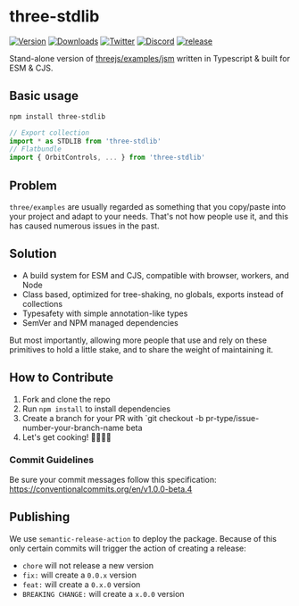 # three-stdlib

[![Version](https://img.shields.io/npm/v/three-stdlib?style=flat&colorA=000000&colorB=000000)](https://npmjs.com/package/three-stdlib)
[![Downloads](https://img.shields.io/npm/dt/three-stdlib.svg?style=flat&colorA=000000&colorB=000000)](https://npmjs.com/package/three-stdlib)
[![Twitter](https://img.shields.io/twitter/follow/pmndrs?label=%40pmndrs&style=flat&colorA=000000&colorB=000000&logo=twitter&logoColor=000000)](https://twitter.com/pmndrs)
[![Discord](https://img.shields.io/discord/740090768164651008?style=flat&colorA=000000&colorB=000000&label=discord&logo=discord&logoColor=000000)](https://discord.gg/ZZjjNvJ)
[![release](https://github.com/pmndrs/three-stdlib/actions/workflows/main.yml/badge.svg?style=flat&colorA=000000&colorB=000000)](https://github.com/pmndrs/three-stdlib/actions/workflows/main.yml)

Stand-alone version of [threejs/examples/jsm](https://github.com/mrdoob/three.js/tree/dev/examples/jsm) written in Typescript & built for ESM & CJS.

## Basic usage

```bash
npm install three-stdlib
```

```ts
// Export collection
import * as STDLIB from 'three-stdlib'
// Flatbundle
import { OrbitControls, ... } from 'three-stdlib'
```

## Problem

`three/examples` are usually regarded as something that you copy/paste into your project and adapt to your needs. That's not how people use it, and this has caused numerous issues in the past.

## Solution

- A build system for ESM and CJS, compatible with browser, workers, and Node
- Class based, optimized for tree-shaking, no globals, exports instead of collections
- Typesafety with simple annotation-like types
- SemVer and NPM managed dependencies

But most importantly, allowing more people that use and rely on these primitives to hold a little stake, and to share the weight of maintaining it.

## How to Contribute

1.  Fork and clone the repo
2.  Run `npm install` to install dependencies
3.  Create a branch for your PR with `git checkout -b pr-type/issue-number-your-branch-name beta
4.  Let's get cooking! 👨🏻‍🍳🥓

### Commit Guidelines

Be sure your commit messages follow this specification: https://conventionalcommits.org/en/v1.0.0-beta.4

## Publishing

We use `semantic-release-action` to deploy the package. Because of this only certain commits will trigger the action of creating a release:

- `chore` will not release a new version
- `fix:` will create a `0.0.x` version
- `feat:` will create a `0.x.0` version
- `BREAKING CHANGE:` will create a `x.0.0` version